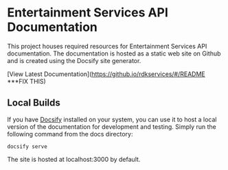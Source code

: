 # Entertainment Services API Documentation

This project houses required resources for Entertainment Services API documentation. The documentation is hosted as a static web site on Github and is created using the Docsify site generator.

[View Latest Documentation](https://github.io/rdkservices/#/README ***FIX THIS)

## Local Builds

If you have [Docsify](https://docsify.js.org/#/) installed on your system, you can use it to host a local version of the documentation for development and testing. Simply run the following command from the docs directory:

```docsify serve```

The site is hosted at localhost:3000 by default.
